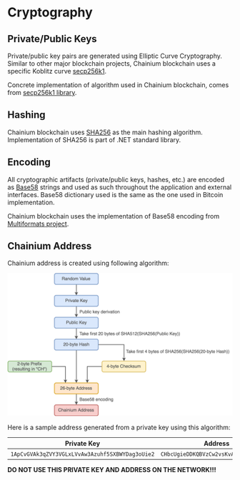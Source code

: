 # Cryptography

## Private/Public Keys

Private/public key pairs are generated using Elliptic Curve Cryptography. Similar to other major blockchain projects, Chainium blockchain uses a specific Koblitz curve [secp256k1](https://en.bitcoin.it/wiki/Secp256k1).

Concrete implementation of algorithm used in Chainium blockchain, comes from [secp256k1 library](https://github.com/bitcoin-core/secp256k1).

## Hashing

Chainium blockchain uses [SHA256](https://en.wikipedia.org/wiki/SHA-256) as the main hashing algorithm. Implementation of SHA256 is part of .NET standard library.

## Encoding

All cryptographic artifacts (private/public keys, hashes, etc.) are encoded as [Base58](https://en.wikipedia.org/wiki/Base58) strings and used as such throughout the application and external interfaces. Base58 dictionary used is the same as the one used in Bitcoin implementation.

Chainium blockchain uses the implementation of Base58 encoding from [Multiformats project](https://multiformats.io).

## Chainium Address

Chainium address is created using following algorithm:

![Chainium Address Algorithm](ChainiumAddress.png)

Here is a sample address generated from a private key using this algorithm:

Private Key | Address
---|---
`1ApCvGVAk3qZVY3VGLxLVvAw3Azuhf5SXBWYDag3oUie2` | `CHbcUgieDDKQBVzCw2vsKvArNkt6Sr8VdkM`

**DO NOT USE THIS PRIVATE KEY AND ADDRESS ON THE NETWORK!!!**
